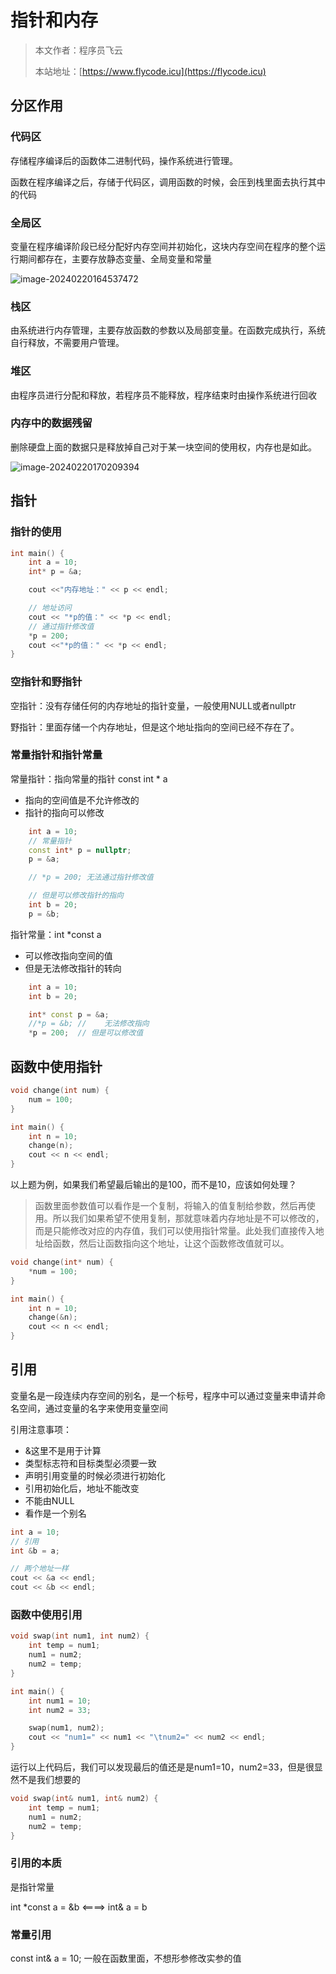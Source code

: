 # 指针和内存
> 本文作者：程序员飞云
>
> 本站地址：[https://www.flycode.icu](https://flycode.icu)

## 分区作用

### 代码区

存储程序编译后的函数体二进制代码，操作系统进行管理。

函数在程序编译之后，存储于代码区，调用函数的时候，会压到栈里面去执行其中的代码



### 全局区

变量在程序编译阶段已经分配好内存空间并初始化，这块内存空间在程序的整个运行期间都存在，主要存放静态变量、全局变量和常量

![image-20240220164537472](http://cdn.flycode.icu/codeCenterImg/image-20240220164537472.png)

### 栈区

由系统进行内存管理，主要存放函数的参数以及局部变量。在函数完成执行，系统自行释放，不需要用户管理。

### 堆区

由程序员进行分配和释放，若程序员不能释放，程序结束时由操作系统进行回收

### 内存中的数据残留

删除硬盘上面的数据只是释放掉自己对于某一块空间的使用权，内存也是如此。

![image-20240220170209394](http://cdn.flycode.icu/codeCenterImg/image-20240220170209394.png)



## 指针



### 指针的使用

```c++
int main() {
	int a = 10;
	int* p = &a;

	cout <<"内存地址：" << p << endl;

	// 地址访问
	cout << "*p的值：" << *p << endl;
	// 通过指针修改值
	*p = 200;
	cout <<"*p的值：" << *p << endl;
}
```

### 空指针和野指针

空指针：没有存储任何的内存地址的指针变量，一般使用NULL或者nullptr

野指针：里面存储一个内存地址，但是这个地址指向的空间已经不存在了。

### 常量指针和指针常量



常量指针：指向常量的指针  const int * a

- 指向的空间值是不允许修改的
- 指针的指向可以修改

```c++
	int a = 10;
	// 常量指针
	const int* p = nullptr;
	p = &a;

	// *p = 200; 无法通过指针修改值

	// 但是可以修改指针的指向
	int b = 20;
	p = &b;
```

指针常量：int *const a

- 可以修改指向空间的值
- 但是无法修改指针的转向

```c++
	int a = 10;
	int b = 20;

	int* const p = &a;
	//*p = &b; //    无法修改指向
	*p = 200;  // 但是可以修改值
```



## 函数中使用指针

```c++
void change(int num) {
	num = 100;
}

int main() {
	int n = 10;
    change(n);
	cout << n << endl;
}
```

以上题为例，如果我们希望最后输出的是100，而不是10，应该如何处理？

> 函数里面参数值可以看作是一个复制，将输入的值复制给参数，然后再使用。所以我们如果希望不使用复制，那就意味着内存地址是不可以修改的，而是只能修改对应的内存值，我们可以使用指针常量。此处我们直接传入地址给函数，然后让函数指向这个地址，让这个函数修改值就可以。

```c++
void change(int* num) {
	*num = 100;
}

int main() {
	int n = 10;
	change(&n);
	cout << n << endl;
}
```

## 引用

变量名是一段连续内存空间的别名，是一个标号，程序中可以通过变量来申请并命名空间，通过变量的名字来使用变量空间

引用注意事项：

- &这里不是用于计算
- 类型标志符和目标类型必须要一致
- 声明引用变量的时候必须进行初始化
- 引用初始化后，地址不能改变
- 不能由NULL 
- 看作是一个别名

```c++
int a = 10;
// 引用
int &b = a;

// 两个地址一样
cout << &a << endl;
cout << &b << endl;
```



### 函数中使用引用



```c++
void swap(int num1, int num2) {
	int temp = num1;
	num1 = num2;
	num2 = temp;
}

int main() {
	int num1 = 10;
	int num2 = 33;

	swap(num1, num2);
	cout << "num1=" << num1 << "\tnum2=" << num2 << endl;
}
```

运行以上代码后，我们可以发现最后的值还是是num1=10，num2=33，但是很显然不是我们想要的

```c++
void swap(int& num1, int& num2) {
	int temp = num1;
	num1 = num2;
	num2 = temp;
}
```

### 引用的本质

是指针常量 

 int *const a = &b <====>  int& a = b



### 常量引用

const int&  a = 10; 一般在函数里面，不想形参修改实参的值
